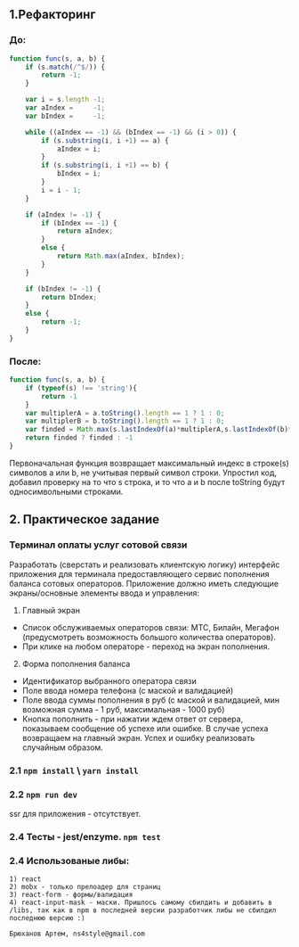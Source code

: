 ## 1.Рефакторинг
### До:

```javascript
function func(s, a, b) {
	if (s.match(/^$/)) {
		return -1;
	}

	var i = s.length -1;
	var aIndex =     -1;
	var bIndex =     -1;

	while ((aIndex == -1) && (bIndex == -1) && (i > 0)) {
	    if (s.substring(i, i +1) == a) {
	    	aIndex = i;
    	}
	    if (s.substring(i, i +1) == b) {
	    	bIndex = i;
    	}
	    i = i - 1;
	}

	if (aIndex != -1) {
	    if (bIndex == -1) {
	        return aIndex;
	    }
	    else {
	        return Math.max(aIndex, bIndex);
	    }
	}

	if (bIndex != -1) {
	    return bIndex;
	}
	else {
	    return -1;
	}
}
```
### После:
```javascript
function func(s, a, b) {
	if (typeof(s) !== 'string'){
		return -1
	}
	var multiplerA = a.toString().length == 1 ? 1 : 0;
	var multiplerB = b.toString().length == 1 ? 1 : 0;
	var finded = Math.max(s.lastIndexOf(a)*multiplerA,s.lastIndexOf(b)*multiplerB)
	return finded ? finded : -1
}
```
Первоначальная функция возвращает максимальный индекс в строке(s)  символов a или b, не учитывая первый символ строки. Упростил код, добавил проверку на то что s строка, и то что a и b после toString будут односимвольными строками.
## 2. Практическое задание
### Терминал оплаты услуг сотовой связи

Разработать (сверстать и реализовать клиентскую логику) интерфейс приложения для терминала предоставляющего сервис пополнения баланса сотовых операторов. Приложение должно иметь следующие экраны/основные элементы ввода и управления:
1. Главный экран
 - Список обслуживаемых операторов связи: МТС, Билайн, Мегафон (предусмотреть возможность большого количества операторов).
 - При клике на любом операторе - переход на экран пополнения.
2. Форма пополнения баланса
 - Идентификатор выбранного оператора связи
 - Поле ввода номера телефона (с маской и валидацией)
 - Поле ввода суммы пополнения в руб (с маской и валидацией, мин возможная сумма - 1 руб, максимальная - 1000 руб)
 - Кнопка пополнить - при нажатии ждем ответ от сервера, показываем сообщение об успехе или ошибке. В случае успеха возвращаем на главный экран. Успех и ошибку реализовать случайным образом.
### 2.1 ```npm install``` \ ```yarn install```
### 2.2  ```npm run dev```
ssr для приложения - отсутствует.
### 2.4 Тесты - jest/enzyme. ```npm test```
### 2.4 Использованые либы:
	1) react
	2) mobx - только прелоадер для страниц
	3) react-form - формы/валидация
	4) react-input-mask - маски. Пришлось самому сбилдить и добавить в /libs, так как в npm в последней версии разработчик либы не сбилдил последнюю версию :)

```Брюханов Артем, ns4style@gmail.com```
